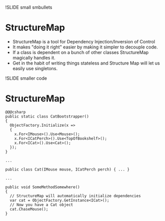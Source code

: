 !SLIDE small smbullets
# StructureMap #
* StructureMap is a tool for Dependency Injection/Inversion of Control
* It makes "doing it right" easier by making it simpler to decouple code.
* If a class is dependent on a bunch of other classes StructureMap magically handles it.
* Get in the habit of writing things stateless and Structure Map will let us easily use singletons.

!SLIDE smaller code
# StructureMap #
    @@@csharp
    public static class CatBootstrapper()
    {
      ObjectFactory.Initialize(x => 
      {
        x.For<IMouse>().Use<Mouse>();
        x.For<ICatPerch>().Use<TopOfBookshelf>();
        x.For<ICat>().Use<Cat>();
      });
    }

    ...

    public class Cat(IMouse mouse, ICatPerch perch) { ... }

    ...

    public void SomeMethodSomewhere()
    {
      // StructureMap will automatically initialize dependencies
      var cat = ObjectFactory.GetInstance<ICat>();
      // Now you have a Cat object 
      cat.ChaseMouse();
    }
